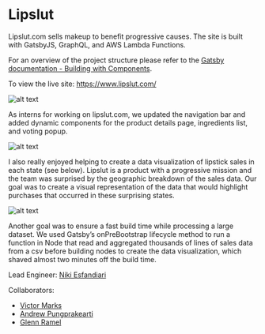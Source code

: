 # Lipslut

Lipslut.com sells makeup to benefit progressive causes. The site is built with GatsbyJS, GraphQL, and AWS Lambda Functions.

For an overview of the project structure please refer to the [Gatsby documentation - Building with Components](https://www.gatsbyjs.org/docs/building-with-components/).

To view the live site: https://www.lipslut.com/

![alt text](https://github.com/SKaplan01/lipslut2.0/blob/master/src/images/lipslutGif.gif "Lipslut Gif")

As interns for working on lipslut.com, we updated the navigation bar and added dynamic components for the product details page, ingredients list, and voting popup.

![alt text](https://github.com/SKaplan01/lipslut2.0/blob/master/src/images/ls_ingredients.gif "Lipslut Ingredients")

I also really enjoyed helping to create a data visualization of lipstick sales in each state (see below). Lipslut is a product with a progressive mission and the team was surprised by the geographic breakdown of the sales data. Our goal was to create a visual representation of the data that would highlight purchases that occurred in these surprising states.

![alt text](https://github.com/SKaplan01/lipslut2.0/blob/master/src/images/ls_data_vis.gif "Lipslut Data Visualization")

Another goal was to ensure a fast build time while processing a large dataset. We used Gatsby’s onPreBootstrap lifecycle method to run a function in Node that read and aggregated thousands of lines of sales data from a csv before building nodes to create the data visualization, which shaved almost two minutes off the build time.

Lead Engineer: [Niki Esfandiari](https://github.com/NEsfandiari)

Collaborators:
* [Victor Marks](https://github.com/victor-marks)
* [Andrew Pungprakearti](https://github.com/pungprakearti)
* [Glenn Ramel](https://github.com/gramel)

